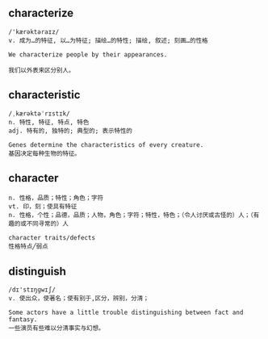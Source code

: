 ## characterize
```
/'kærəktəraɪz/
v. 成为…的特征, 以…为特征; 描绘…的特性; 描绘, 叙述; 刻画…的性格

We characterize people by their appearances.

我们以外表来区分别人。
```

## characteristic
```
/ˌkærəktəˈrɪstɪk/
n. 特性, 特征, 特点, 特色
adj. 特有的, 独特的; 典型的; 表示特性的

Genes determine the characteristics of every creature.
基因决定每种生物的特征。
```

## character
```
n. 性格，品质；特性；角色；字符
vt. 印，刻；使具有特征
n. 性格，个性；品德，品质；人物，角色；字符；特性，特色；（令人讨厌或古怪的）人；（有趣的或不同寻常的）人

character traits/defects
性格特点╱弱点
```

## distinguish
```
/dɪ'stɪŋɡwɪʃ/
v. 使出众，使著名；使有别于,区分，辨别，分清；

Some actors have a little trouble distinguishing between fact and fantasy.
一些演员有些难以分清事实与幻想。
```